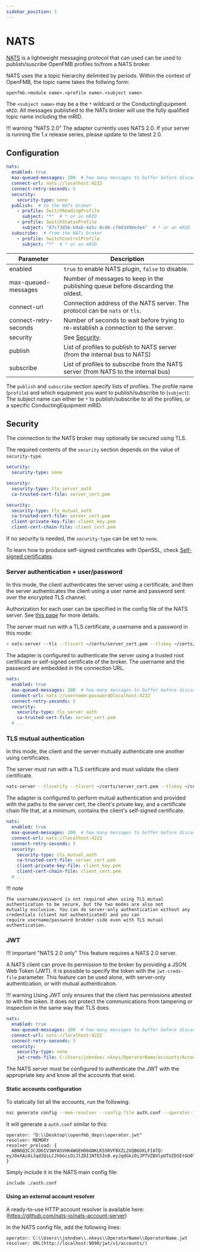 ```yaml
---
sidebar_position: 1
---
```


# NATS

[NATS](https://nats.io/) is a lightweight messaging protocol that can used can
be used to publish/suscribe OpenFMB profiles to/from a NATS broker.

NATS uses the a topic hierarchy delimited by periods. Within the context of
OpenFMB, the topic name takes the follwing form:

`openfmb.<module name>.<profile name>.<subject name>`

The `<subject name>` may be a the `*` wildcard or the ConductingEquipment
`mRID`. All messages published to the NATs broker will use the fully qualified
topic name including the mRID.

!!! warning "NATS 2.0" The adapter currently uses NATS 2.0. If your server is
    running the 1.x release series, please update to the latest 2.0.

## Configuration

```yaml
nats:
  enabled: true
  max-queued-messages: 100  # how many messages to buffer before discarding the oldest
  connect-url: nats://localhost:4222
  connect-retry-seconds: 5
  security:
    security-type: none
  publish:  # to the NATs broker
    - profile: SwitchReadingProfile
      subject: "*"  # * or an mRID
    - profile: SwitchStatusProfile
      subject: "87c73d56-b9ab-4a5c-8cd6-cf603490e3e4"  # * or an mRID
  subscribe:  # from the NATs broker
    - profile: SwitchControlProfile
      subject: "*"  # * or an mRID
```

| Parameter             | Description                                                                         |
|-----------------------|-------------------------------------------------------------------------------------|
| enabled               | `true` to enable NATS plugin, `false` to disable.                                   |
| max-queued-messages   | Number of messages to keep in the publishing queue before discarding the oldest.    |
| connect-url           | Connection address of the NATS server. The protocol can be `nats` or `tls`.         |
| connect-retry-seconds | Number of seconds to wait before trying to re-establish a connection to the server. |
| security              | See [Security](./#security).                                                        |
| publish               | List of profiles to publish to NATS server (from the internal bus to NATS)          |
| subscribe             | List of profiles to subscribe from the NATS server (from NATS to the internal bus)  |

The `publish` and `subscribe` section specify lists of profiles. The profile
name (`profile`) and which equipment you want to publish/subscribe to
(`subject`). The subject name can either be `*` to publish/subscribe to all the
profiles, or a specific ConductingEquipment mRID.

## Security

The connection to the NATS broker may optionally be secured using TLS.

The required contents of the `security` section depends on the value of
`security-type`.

``` yaml tab="none"
security:
  security-type: none
```

``` yaml tab="tls_server_auth"
security:
  security-type: tls_server_auth
  ca-trusted-cert-file: server_cert.pem
```

``` yaml tab="tls_mutual_auth"
security:
  security-type: tls_mutual_auth
  ca-trusted-cert-file: server_cert.pem
  client-private-key-file: client_key.pem
  client-cert-chain-file: client_cert.pem
```

If no security is needed, the `security-type` can be set to `none`.

To learn how to produce self-signed certificates with OpenSSL, check
[Self-signed certificates](../misc/self-signed.md).

### Server authentication + user/password

In this mode, the client authenticates the server using a certificate, and then
the server authenticates the client using a user name and password sent over the
encrypted TLS channel.

Authorization for each user can be specified in the config file of the NATS
server. See [this page](https://docs.nats.io/nats-server/configuration/securing_nats/authorization)
for more details.

The server must run with a TLS certificate, a username and a password in this
mode:

```bash
> nats-server --tls --tlscert ~/certs/server_cert.pem --tlskey ~/certs/server_key.pem --user username --pass password
```

The adapter is configured to authenticate the server using a trusted root
certificate or self-signed certificate of the broker. The username and the
password are embedded in the connection URL.

```yaml
nats:
  enabled: true
  max-queued-messages: 100  # how many messages to buffer before discarding the oldest
  connect-url: nats://username:password@localhost:4222
  connect-retry-seconds: 5
  security:
    security-type: tls_server_auth
    ca-trusted-cert-file: server_cert.pem
  # ...
```

### TLS mutual authentication

In this mode, the client and the server mutually authenticate one another using
certificates.

The server must run with a TLS certificate and must validate the client
certificate.

```bash
nats-server --tlsverify --tlscert ~/certs/server_cert.pem --tlskey ~/certs/server_key.pem --tlscacert ~/certs/client_cert.pem
```

The adapter is configured to perform mutual authentication and provided with the
paths to the server cert, the client's private key, and a certificate chain file
that, at a minimum, contains the client's self-signed certificate.

```yaml
nats:
  enabled: true
  max-queued-messages: 100  # how many messages to buffer before discarding the oldest
  connect-url: nats://localhost:4222
  connect-retry-seconds: 5
  security:
    security-type: tls_mutual_auth
    ca-trusted-cert-file: server_cert.pem
    client-private-key-file: client_key.pem
    client-cert-chain-file: client_cert.pem
  # ...
```

!!! note

    The username/password is not required when using TLS mutual authentication to be secure, but the two modes are also not 
    mutually exclusive. You can do server-only authentication without any credentials (client not authenticated) and you can
    require username/password brokder-side even with TLS mutual authentication.

### JWT

!!! important "NATS 2.0 only" This feature requires a NATS 2.0 server.

A NATS client can prove its permission to the broker by providing a JSON Web
Token (JWT). It is possible to specify the token with the `jwt-creds-file`
parameter. This feature can be used alone, with server-only authentication, or
with mutual authentication.

!!! warning Using JWT only ensures that the client has permissions attested to
    with the token. It does not protect the communications from tampering or
    inspection in the same way that TLS does.

```yaml
nats:
  enabled: true
  max-queued-messages: 100  # how many messages to buffer before discarding the oldest
  connect-url: nats://localhost:4222
  connect-retry-seconds: 5
  security:
    security-type: none
    jwt-creds-file: C:/Users/johndoe/.nkeys/OperatorName/accounts/AccountName/users/UserName.creds
```

The NATS server must be configured to authenticate the JWT with the appropriate
key and know all the accounts that exist.

#### Static accounts configuration

To statically list all the accounts, run the following:

```bash
nsc generate config --mem-resolver --config-file auth.conf --operator-jwt operator.jwt
```

It will generate a `auth.conf` similar to this:

```
operator: "D:\\Desktop\\openfmb_deps\\operator.jwt"
resolver: MEMORY
resolver_preload: {
  ABN6Q3CJCJD6IV3WYASVHK4WGEHO6GNKLK5SRVFBXZL2XQB6UXLFIATQ: eyJ0eXAiOiJqd3QiLCJhbGciOiJlZDI1NTE5In0.eyJqdGkiOiJPTVZBVlpUTUZOSEtGU0lIQVhDTUFRWVZYVjNXUE5NUjdMVkVJV1FIQVlKMktHVVdUQ0pBIiwiaWF0IjoxNTY1ODc1NzM4LCJpc3MiOiJPQk1WU0VYNFZST1ZOUjNKSFlFWU1BRjNNWDdFN1dKSkROUVFCTU1WRDI1MlJNWkc2SzVLMkhWWCIsIm5hbWUiOiJUZXN0QWNjb3VudCIsInN1YiI6IkFCTjZRM0NKQ0pENklWM1dZQVNWSEs0V0dFSE82R05LTEs1U1JWRkJYWkwyWFFCNlVYTEZJQVRRIiwidHlwZSI6ImFjY291bnQiLCJuYXRzIjp7ImxpbWl0cyI6eyJzdWJzIjotMSwiY29ubiI6LTEsImxlYWYiOi0xLCJpbXBvcnRzIjotMSwiZXhwb3J0cyI6LTEsImRhdGEiOi0xLCJwYXlsb2FkIjotMSwid2lsZGNhcmRzIjp0cnVlfX19.POiZG4gp0EOy0mjF6MhHG1stGyR7iR6DQVYP2v3h2ZE1Hr1hM2CVcHC0g2fE572jNXIrUyLLIw0_8hUXJvQNCQ
}
```

Simply include it in the NATS main config file:

```
include ./auth.conf
```

#### Using an external account resolver

A ready-to-use HTTP account resolver is available here:
(https://github.com/nats-io/nats-account-server)

In the NATS config file, add the following lines:

```
operator: C:\\Users\\johndoe\\.nkeys\\OperatorName\\OperatorName.jwt
resolver: URL(http://localhost:9090/jwt/v1/accounts/)
```
